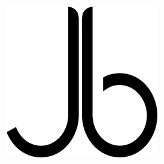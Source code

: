 <p align="center">
<a href="https://jamieburnip.dev" target="_blank"><img src="https://raw.githubusercontent.com/jamieburnip/jamieburnip.dev/master/public/logos/logo-512.png" width="400"></a>
</p>
